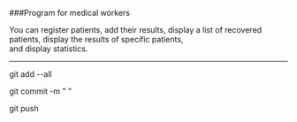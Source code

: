 ###Program for medical workers

You can register patients, add their results, 
display a list of recovered patients, 
display the results of specific patients,  
and display statistics.
<hr>

git add --all

git commit -m "  "

git push